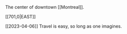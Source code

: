 
The center of downtown [[Montreal]].

[[701,0|EAST]] 

[[2023-04-06]]
Travel is easy, so long as one imagines.